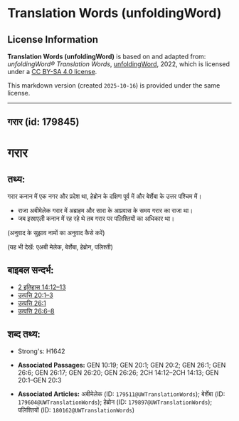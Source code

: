 # Translation Words (unfoldingWord)

## License Information

**Translation Words (unfoldingWord)** is based on and adapted from: _unfoldingWord® Translation Words_, [unfoldingWord](https://unfoldingword.org/utw), 2022, which is licensed under a [CC BY-SA 4.0 license](https://creativecommons.org/licenses/by-sa/4.0/legalcode.en).

This markdown version (created `2025-10-16`) is provided under the same license.



--------------------------------

## गरार (id: 179845)

गरार
====

तथ्य:
-----

​गरार कनान में एक नगर और प्रदेश था, हेब्रोन के दक्षिण पूर्व में और बेर्शेबा के उत्तर पश्चिम में।

* राजा अबीमेलेक गरार में अब्राहम और सारा के आप्रवास के समय गरार का राजा था।
* जब इस्राएली कनान में रह रहे थे तब गरार पर पलिश्तियों का अधिकार था।

(अनुवाद के सुझाव नामों का अनुवाद कैसे करें)

(यह भी देखें: एअबी मेलेक, बेर्शेबा, हेब्रोन, पलिश्ती)

बाइबल सन्दर्भ:
--------------

* [2 इतिहास 14:12–13](https://ref.ly/2Chr0:0)
* [उत्पत्ति 20:1–3](https://ref.ly/Gen20:1-Gen20:3)
* [उत्पत्ति 26:1](https://ref.ly/Gen26:1)
* [उत्पत्ति 26:6–8](https://ref.ly/Gen26:6-Gen26:8)

शब्द तथ्य:
----------

* Strong's: H1642

* **Associated Passages:** GEN 10:19; GEN 20:1; GEN 20:2; GEN 26:1; GEN 26:6; GEN 26:17; GEN 26:20; GEN 26:26; 2CH 14:12–2CH 14:13; GEN 20:1–GEN 20:3
* **Associated Articles:** अबीमेलेक (ID: `179511@UWTranslationWords`); बेर्शेबा (ID: `179604@UWTranslationWords`); हेब्रोन (ID: `179897@UWTranslationWords`); पलिश्तियों (ID: `180162@UWTranslationWords`)


